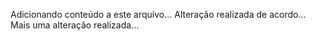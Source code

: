 Adicionando conteúdo a este arquivo...
Alteração realizada de acordo...
Mais uma alteração realizada...
